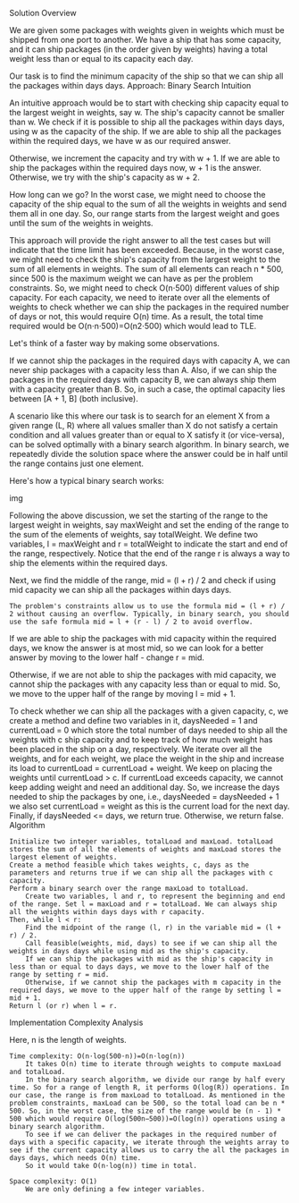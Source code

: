 Solution
Overview

We are given some packages with weights given in weights which must be shipped from one port to another. We have a ship that has some capacity, and it can ship packages (in the order given by weights) having a total weight less than or equal to its capacity each day.

Our task is to find the minimum capacity of the ship so that we can ship all the packages within days days.
Approach: Binary Search
Intuition

An intuitive approach would be to start with checking ship capacity equal to the largest weight in weights, say w. The ship's capacity cannot be smaller than w. We check if it is possible to ship all the packages within days days, using w as the capacity of the ship. If we are able to ship all the packages within the required days, we have w as our required answer.

Otherwise, we increment the capacity and try with w + 1. If we are able to ship the packages within the required days now, w + 1 is the answer. Otherwise, we try with the ship's capacity as w + 2.

How long can we go? In the worst case, we might need to choose the capacity of the ship equal to the sum of all the weights in weights and send them all in one day. So, our range starts from the largest weight and goes until the sum of the weights in weights.

This approach will provide the right answer to all the test cases but will indicate that the time limit has been exceeded. Because, in the worst case, we might need to check the ship's capacity from the largest weight to the sum of all elements in weights. The sum of all elements can reach n * 500, since 500 is the maximum weight we can have as per the problem constraints. So, we might need to check O(n⋅500) different values of ship capacity. For each capacity, we need to iterate over all the elements of weights to check whether we can ship the packages in the required number of days or not, this would require O(n) time. As a result, the total time required would be O(n⋅n⋅500)=O(n2⋅500) which would lead to TLE.

Let's think of a faster way by making some observations.

If we cannot ship the packages in the required days with capacity A, we can never ship packages with a capacity less than A. Also, if we can ship the packages in the required days with capacity B, we can always ship them with a capacity greater than B. So, in such a case, the optimal capacity lies between [A + 1, B] (both inclusive).

A scenario like this where our task is to search for an element X from a given range (L, R) where all values smaller than X do not satisfy a certain condition and all values greater than or equal to X satisfy it (or vice-versa), can be solved optimally with a binary search algorithm. In binary search, we repeatedly divide the solution space where the answer could be in half until the range contains just one element.

Here's how a typical binary search works:

img

Following the above discussion, we set the starting of the range to the largest weight in weights, say maxWeight and set the ending of the range to the sum of the elements of weights, say totalWeight. We define two variables, l = maxWeight and r = totalWeight to indicate the start and end of the range, respectively. Notice that the end of the range r is always a way to ship the elements within the required days.

Next, we find the middle of the range, mid = (l + r) / 2 and check if using mid capacity we can ship all the packages within days days.

    The problem's constraints allow us to use the formula mid = (l + r) / 2 without causing an overflow. Typically, in binary search, you should use the safe formula mid = l + (r - l) / 2 to avoid overflow.

If we are able to ship the packages with mid capacity within the required days, we know the answer is at most mid, so we can look for a better answer by moving to the lower half - change r = mid.

Otherwise, if we are not able to ship the packages with mid capacity, we cannot ship the packages with any capacity less than or equal to mid. So, we move to the upper half of the range by moving l = mid + 1.

To check whether we can ship all the packages with a given capacity, c, we create a method and define two variables in it, daysNeeded = 1 and currentLoad = 0 which store the total number of days needed to ship all the weights with c ship capacity and to keep track of how much weight has been placed in the ship on a day, respectively. We iterate over all the weights, and for each weight, we place the weight in the ship and increase its load to currentLoad = currentLoad + weight. We keep on placing the weights until currentLoad > c. If currentLoad exceeds capacity, we cannot keep adding weight and need an additional day. So, we increase the days needed to ship the packages by one, i.e., daysNeeded = daysNeeded + 1 we also set currentLoad = weight as this is the current load for the next day. Finally, if daysNeeded <= days, we return true. Otherwise, we return false.
Algorithm

    Initialize two integer variables, totalLoad and maxLoad. totalLoad stores the sum of all the elements of weights and maxLoad stores the largest element of weights.
    Create a method feasible which takes weights, c, days as the parameters and returns true if we can ship all the packages with c capacity.
    Perform a binary search over the range maxLoad to totalLoad.
        Create two variables, l and r, to represent the beginning and end of the range. Set l = maxLoad and r = totalLoad. We can always ship all the weights within days days with r capacity.
    Then, while l < r:
        Find the midpoint of the range (l, r) in the variable mid = (l + r) / 2.
        Call feasible(weights, mid, days) to see if we can ship all the weights in days days while using mid as the ship's capacity.
        If we can ship the packages with mid as the ship's capacity in less than or equal to days days, we move to the lower half of the range by setting r = mid.
        Otherwise, if we cannot ship the packages with m capacity in the required days, we move to the upper half of the range by setting l = mid + 1.
    Return l (or r) when l = r.

Implementation
Complexity Analysis

Here, n is the length of weights.

    Time complexity: O(n⋅log(500⋅n))=O(n⋅log(n))
        It takes O(n) time to iterate through weights to compute maxLoad and totalLoad.
        In the binary search algorithm, we divide our range by half every time. So for a range of length R, it performs O(log(R)) operations. In our case, the range is from maxLoad to totalLoad. As mentioned in the problem constraints, maxLoad can be 500, so the total load can be n * 500. So, in the worst case, the size of the range would be (n - 1) * 500 which would require O(log(500n−500))=O(log(n)) operations using a binary search algorithm.
        To see if we can deliver the packages in the required number of days with a specific capacity, we iterate through the weights array to see if the current capacity allows us to carry the all the packages in days days, which needs O(n) time.
        So it would take O(n⋅log(n)) time in total.

    Space complexity: O(1)
        We are only defining a few integer variables.

